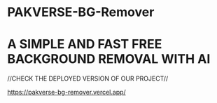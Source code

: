 # PAKVERSE-BG-Remover

# A SIMPLE AND FAST FREE BACKGROUND REMOVAL WITH AI 

//CHECK THE DEPLOYED VERSION OF OUR PROJECT//

https://pakverse-bg-remover.vercel.app/
